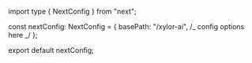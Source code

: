 import type { NextConfig } from "next";

const nextConfig: NextConfig = {
basePath: "/xylor-ai",
/_ config options here _/
};

export default nextConfig;
